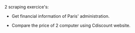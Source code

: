 2 scraping exercice's: 

- Get financial information of Paris' administration. 

- Compare the price of 2 computer using Cdiscount website. 
